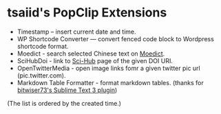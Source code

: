 # tsaiid's PopClip Extensions

+ Timestamp – insert current date and time.
+ WP Shortcode Converter — convert fenced code block to Wordpress shortcode format.
+ Moedict - search selected Chinese text on [Moedict](https://www.moedict.tw/).
+ SciHubDoi - link to [Sci-Hub](https://sci-hub.io/) page of the given DOI URI.
+ OpenTwitterMedia - open image links fomr a given twitter pic url (pic.twitter.com).
+ Markdown Table Formatter - format markdown tables. (thanks for [bitwiser73's Sublime Text 3 plugin](https://github.com/bitwiser73/MarkdownTableFormatter))

(The list is ordered by the created time.)
